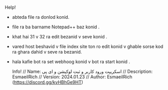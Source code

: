 Help!
- abteda file ra donlod konid.
- file ra ba barname Notepad++ baz konid .
- khat hai 31 v 32 ra edit bezanid v seve konid .
- vared host beshavid v file index site ton ro edit konid v ghable <!DOCTYPE html> sorse kod ra ghara dahid v seve ra bezanid.
- hala kafie bot ra set webhoog konid v bot ra start konid .

  Info!
   // Name: اسکریپت ورود کاربر و ثبت لوکیشن و ای پی
  // Description: EsmaeilRich
 // Version: 2024.01.23
// Author: EsmaeilRich (https://discord.gg/kvHBhGe9HT)
